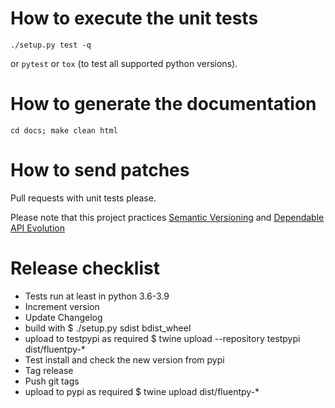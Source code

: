# How to execute the unit tests

    ./setup.py test -q

or `pytest` or `tox` (to test all supported python versions).

# How to generate the documentation

    cd docs; make clean html

# How to send patches

Pull requests with unit tests please.

Please note that this project practices [Semantic Versioning](https://semver.org) and [Dependable API Evolution](https://github.com/dwt/Dependable_API_Evolution)

# Release checklist
- Tests run at least in python 3.6-3.9
- Increment version
- Update Changelog
- build with $ ./setup.py sdist bdist_wheel
- upload to testpypi as required $ twine upload --repository testpypi dist/fluentpy-*
- Test install and check the new version from pypi
- Tag release
- Push git tags
- upload to pypi as required $ twine upload dist/fluentpy-*

